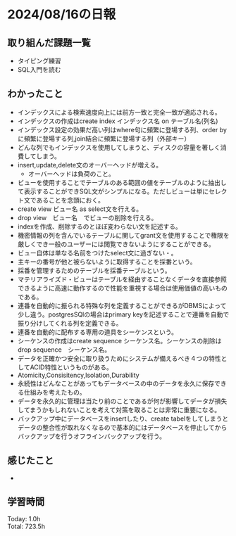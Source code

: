 # 2024/08/16の日報
## 取り組んだ課題一覧
* タイピング練習
* SQL入門を読む
## わかったこと
* インデックスによる検索速度向上には前方一致と完全一致が適応される。
* インデックスの作成はcreate index インデックス名 on テーブル名(列名)
* インデックス設定の効果だ高い列はwhere句に頻繁に登場する列、order byに頻繁に登場する列,join結合に頻繁に登場する列（外部キー）
* どんな列でもインデックスを使用してしまうと、ディスクの容量を著しく消費してしまう。
* insert,update,delete文のオーバーヘッドが増える。
  *  オーバーヘッドは負荷のこと。
*  ビューを使用することでテーブルのある範囲の値をテーブルのように抽出して表示することができSQL文がシンプルになる。ただしビューは単にセレクト文であることを念頭におく。
  *  create view ビュー名 as select文を行える。
  *  drop view　ビュー名　でビューの削除を行える。
  *  indexを作成、削除するのとほぼ変わらない文を記述する。 
*  機密情報の列を含んでいるテーブルに関してgrant文を使用することで権限を厳しくでき一般のユーザーには閲覧できないようにすることができる。
*  ビュー自体は単なる名前をつけたselect文に過ぎない・。
*  主キーの番号が他と被らないように取得することを採番という。
  *  採番を管理するためのテーブルを採番テーブルという。
*  マテリアライズド・ビューはテーブルを経由することなくデータを直接参照できるように高速に動作するので性能を重視する場合は使用価値の高いものである。
*  連番を自動的に振られる特殊な列を定義することができるがDBMSによって少し違う。postgresSQlの場合はprimary keyを記述することで連番を自動で振り分けしてくれる列を定義できる。
*  連番を自動的に配布する専用の道具をシーケンスという。
  *  シーケンスの作成はcreate sequence シーケンス名。シーケンスの削除はdrop sequence　シーケンス名。
*  データを正確かつ安全に取り扱うためにシステムが備えるべき４つの特性としてACID特性というものがある。
  *  Atomicity,Consisitency,Isolation,Durability
  *  永続性はどんなことがあってもデータベースの中のデータを永久に保存できる仕組みを考えたもの。
  *  データを永久的に管理は当たり前のことであるが何が影響してデータが損失してまうかもしれないことを考えて対策を取ることは非常に重要になる。
*  バックアップ中にデータベースをinsertしたり、create tabelをしてしまうとデータの整合性が取れなくなるので基本的にはデータベースを停止してからバックアップを行うオフラインバックアップを行う。                   
## 感じたこと
* 
## 学習時間
Today: 1.0h<br>
Total: 723.5h
